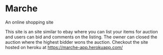 # Marche
An online shopping site

This site is an site similar to ebay where you can list your items for auction and users can bid and comments on the listing. The owner can closed the auction where the highest bidder wons the auction.
Checkout the site hosted on heroku at https://marche-app.herokuapp.com/
